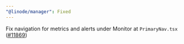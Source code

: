 ```yaml
---
"@linode/manager": Fixed
---
```


Fix navigation for metrics and alerts under Monitor at `PrimaryNav.tsx` ([#11869](https://github.com/linode/manager/pull/11869))
